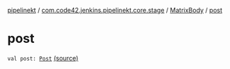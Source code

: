 [pipelinekt](../../index.md) / [com.code42.jenkins.pipelinekt.core.stage](../index.md) / [MatrixBody](index.md) / [post](./post.md)

# post

`val post: `[`Post`](../../com.code42.jenkins.pipelinekt.core/-post/index.md) [(source)](https://github.com/code42/pipelinekt/tree/master/core/src/main/kotlin/com/code42/jenkins/pipelinekt/core/stage/MatrixBody.kt#L20)